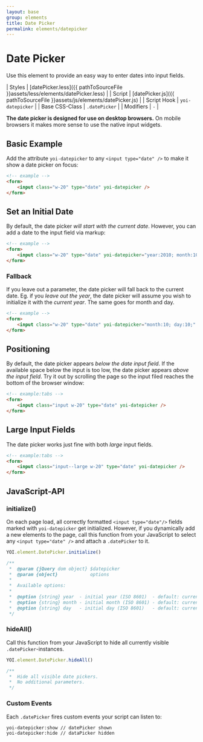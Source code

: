 ```yaml
---
layout: base
group: elements
title: Date Picker
permalink: elements/datepicker
---
```


# Date Picker

<p class="intro">Use this element to provide an easy way to enter dates into input fields.</p>

| Styles         | [datePicker.less]({{ pathToSourceFile }}assets/less/elements/datePicker.less) |
| Script         | [datePicker.js]({{ pathToSourceFile }}assets/js/elements/datePicker.js)       |
| Script Hook    | `yoi-datepicker`                                                              |
| Base CSS-Class | `.datePicker`                                                                 |
| Modifiers      | `-`                                                                           |

<p class="hint hint--negative"><strong>The date picker is designed for use on desktop browsers.</strong> On mobile browsers it makes more sense to use the native input widgets.</p>

## Basic Example

Add the attribute `yoi-datepicker` to any `<input type="date" />` to make it show a date picker on focus:

```html
<!-- example -->
<form>
    <input class="w-20" type="date" yoi-datepicker />
</form>
```

## Set an Initial Date

 By default, the date picker *will start with the current date*. However, you can add a date to the input field via markup:

```html
<!-- example -->
<form>
    <input class="w-20" type="date" yoi-datepicker="year:2010; month:10; day:5;" />
</form>
```
### Fallback

If you leave out a parameter, the date picker will fall back to the current date. Eg. if you *leave out the year*, the date picker will assume you wish to initialize it with the *current year*. The same goes for month and day.

```html
<!-- example -->
<form>
    <input class="w-20" type="date" yoi-datepicker="month:10; day:10;" />
</form>
```

## Positioning

By default, the date picker appears *below the date input field*. If the available space below the input is too low, the date picker appears *above the input field*. Try it out by scrolling the page so the input filed reaches the bottom of the browser window:

```html
<!-- example:tabs -->
<form>
    <input class="input w-20" type="date" yoi-datepicker />
</form>
```

## Large Input Fields

The date picker works just fine with both *large* input fields.

```html
<!-- example:tabs -->
<form>
    <input class="input--large w-20" type="date" yoi-datepicker />
</form>
```

## JavaScript-API

### initialize()

On each page load, all correctly formatted `<input type="date"/>` fields marked with `yoi-datepicker` get initialized. However, if you dynamically add a new elements to the page, call this function from your JavaScript to select any `<input type="date" />` and attach a `.datePicker` to it.

```js
YOI.element.DatePicker.initialize()

/**
 *  @param {jQuery dom object} $datepicker
 *  @param {object}            options
 *
 *  Available options:
 *
 *  @option {string} year  - initial year (ISO 8601)  - default: current year
 *  @option {string} month - initial month (ISO 8601) - default: current month
 *  @option {string} day   - initial day (ISO 8601)   - default: current day
 */
```

### hideAll()

Call this function from your JavaScript to hide all currently visible `.datePicker`-instances.

```js
YOI.element.DatePicker.hideAll()

/**
 *  Hide all visible date pickers.
 *  No additional parameters.
 */
````

### Custom Events

Each `.datePicker` fires custom events your script can listen to:

```
yoi-datepicker:show // datePicker shown
yoi-datepicker:hide // dataPicker hidden
```